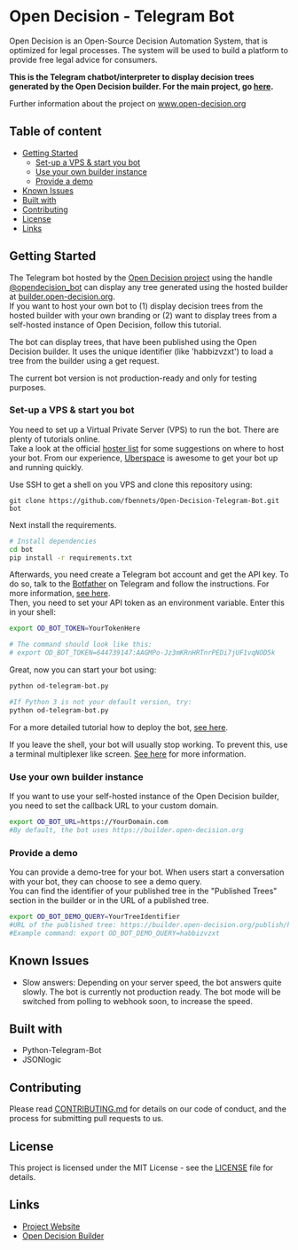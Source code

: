 # Open Decision - Telegram Bot

Open Decision is an Open-Source Decision Automation System, that is optimized for legal processes. The system will be used to build a platform to provide free legal advice for consumers.

**This is the Telegram chatbot/interpreter to display decision trees generated by the Open Decision builder. For the main project, go [here](https://github.com/fbennets/open-decision).**


Further information about the project on www.open-decision.org


## Table of content
- [Getting Started](#getting-started)
    - [Set-up a VPS & start you bot](#set-up-a-vps--start-you-bot)
    - [Use your own builder instance](#use-your-own-builder-instance)
    - [Provide a demo ](#provide-a-demo )
- [Known Issues](#known-issues)
- [Built with](#built-with)
- [Contributing](#contributing)
- [License](#license)
- [Links](#links)


## Getting Started
The Telegram bot hosted by the [Open Decision project](https://open-decision.org) using the handle [@opendecision_bot](t.me/opendecision_bot) can display any tree generated using the hosted builder at [builder.open-decision.org](builder.open-decision.org).   
If you want to host your own bot to (1) display decision trees from the hosted builder with your own branding or (2) want to display trees from a self-hosted instance of Open Decision, follow this tutorial.

The bot can display trees, that have been published using the Open Decision builder. It uses the unique identifier (like 'habbizvzxt') to load a tree from the builder using a get request.

The current bot version is not production-ready and only for testing purposes.

### Set-up a VPS & start you bot
You need to set up a Virtual Private Server (VPS) to run the bot. There are plenty of tutorials online.  
Take a look at the official [hoster list](https://github.com/python-telegram-bot/python-telegram-bot/wiki/Where-to-host-Telegram-Bots) for some suggestions on where to host your bot. From our experience, [Uberspace](https://uberspace.de/en/) is awesome to get your bot up and running quickly.

Use SSH to get a shell on you VPS and clone this repository using:
```
git clone https://github.com/fbennets/Open-Decision-Telegram-Bot.git bot
```
Next install the requirements.

```bash
# Install dependencies
cd bot
pip install -r requirements.txt
```
Afterwards, you need create a Telegram bot account and get the API key. To do so, talk to the [Botfather](https://t.me/botfather) on Telegram and follow the instructions. For more information, [see here](https://core.telegram.org/bots#6-botfather).  
Then, you need to set your API token as an environment variable. Enter this in your shell:
```bash
export OD_BOT_TOKEN=YourTokenHere

# The command should look like this:
# export OD_BOT_TOKEN=644739147:AAGMPo-Jz3mKRnHRTnrPEDi7jUF1vqNOD5k
```
Great, now you can start your bot using:
``` bash
python od-telegram-bot.py

#If Python 3 is not your default version, try:
python od-telegram-bot.py
```

For a more detailed tutorial how to deploy the bot, [see here](https://github.com/python-telegram-bot/python-telegram-bot/wiki/Hosting-your-bot).  

If you leave the shell, your bot will usually stop working. To prevent this, use a terminal multiplexer like screen. [See here](https://github.com/python-telegram-bot/python-telegram-bot/wiki/Hosting-your-bot#start-your-bot) for more information.

### Use your own builder instance
If you want to use your self-hosted instance of the Open Decision builder, you need to set the callback URL to your custom domain.
```bash
export OD_BOT_URL=https://YourDomain.com
#By default, the bot uses https://builder.open-decision.org
```
### Provide a demo
You can provide a demo-tree for your bot. When users start a conversation with your bot, they can choose to see a demo query.  
You can find the identifier of your published tree in the "Published Trees" section in the builder or in the URL of a published tree.
```bash
export OD_BOT_DEMO_QUERY=YourTreeIdentifier
#URL of the published tree: https://builder.open-decision.org/publish/habbizvzxt/
#Example command: export OD_BOT_DEMO_QUERY=habbizvzxt
```
## Known Issues
- Slow answers: Depending on your server speed, the bot answers quite slowly. The bot is currently not production ready. The bot mode will be switched from polling to webhook soon, to increase the speed.

## Built with
- Python-Telegram-Bot
- JSONlogic


## Contributing

Please read [CONTRIBUTING.md](https://github.com/fbennets/open-decision/blob/master/CONTRIBUTING.md) for details on our code of conduct, and the process for submitting pull requests to us.

## License

This project is licensed under the MIT License - see the [LICENSE](https://github.com/fbennets/open-decision/blob/master/LICENSE) file for details.

## Links

* [Project Website](http://open-decision.org)
* [Open Decision Builder](https://github.com/fbennets/open-decision)
